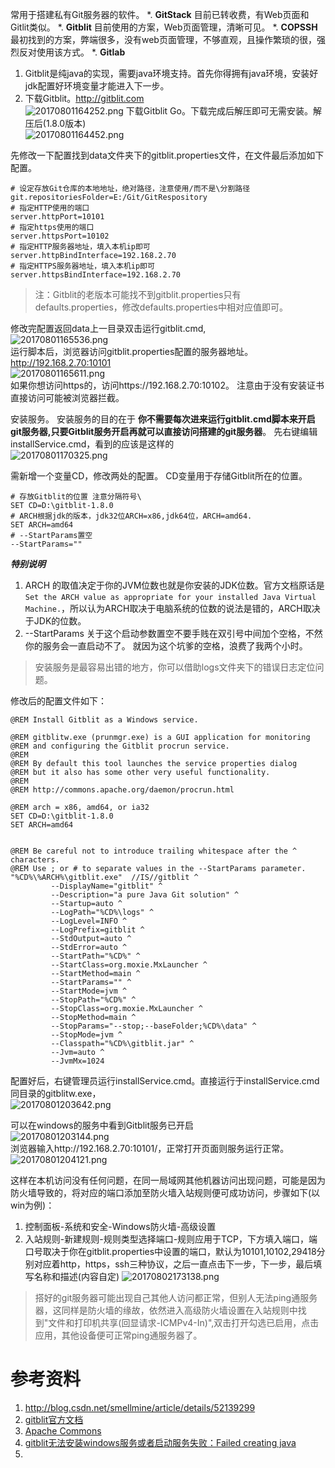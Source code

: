 常用于搭建私有Git服务器的软件。
*. **GitStack**
    目前已转收费，有Web页面和Gitlit类似。
*. **Gitblit**
    目前使用的方案，Web页面管理，清晰可见。
*. **COPSSH**
    最初找到的方案，弊端很多，没有web页面管理，不够直观，且操作繁琐的很，强烈反对使用该方式。
*. **Gitlab**

1. Gitblit是纯java的实现，需要java环境支持。首先你得拥有java环境，安装好jdk配置好环境变量才能进入下一步。
2. 下载Gitblit。http://gitblit.com  
![20170801164252.png](../../../Pictures\20170801\20170801164252.png)
下载Gitblit Go。下载完成后解压即可无需安装。解压后(1.8.0版本)  
![20170801164452.png](../../../Pictures\20170801\20170801164452.png)

先修改一下配置找到data文件夹下的gitblit.properties文件，在文件最后添加如下配置。
```
# 设定存放Git仓库的本地地址，绝对路径，注意使用/而不是\分割路径
git.repositoriesFolder=E:/Git/GitRespository
# 指定HTTP使用的端口
server.httpPort=10101
# 指定https使用的端口
server.httpsPort=10102
# 指定HTTP服务器地址，填入本机ip即可
server.httpBindInterface=192.168.2.70
# 指定HTTPS服务器地址，填入本机ip即可
server.httpsBindInterface=192.168.2.70
```

> 注：Gitblit的老版本可能找不到gitblit.properties只有defaults.properties，修改defaults.properties中相对应值即可。

修改完配置返回data上一目录双击运行gitblit.cmd,  
![20170801165536.png](../../../Pictures\20170801\20170801165536.png)  
运行脚本后，浏览器访问gitblit.properties配置的服务器地址。http://192.168.2.70:10101  
![20170801165611.png](../../../Pictures\20170801\20170801165611.png)  
如果你想访问https的，访问https://192.168.2.70:10102。
注意由于没有安装证书直接访问可能被浏览器拦截。

安装服务。
安装服务的目的在于 **你不需要每次进来运行gitblit.cmd脚本来开启git服务器,只要Gitblit服务开启再就可以直接访问搭建的git服务器**。
先右键编辑installService.cmd，看到的应该是这样的  
![20170801170325.png](../../../Pictures\20170801\20170801170325.png)  

需新增一个变量CD，修改两处的配置。
CD变量用于存储Gitblit所在的位置。
```
# 存放Gitblit的位置 注意分隔符号\
SET CD=D:\gitblit-1.8.0
# ARCH根据jdk的版本，jdk32位ARCH=x86,jdk64位，ARCH=amd64.
SET ARCH=amd64
# --StartParams置空
--StartParams=""
```

***特别说明***  

1.  ARCH 的取值决定于你的JVM位数也就是你安装的JDK位数。官方文档原话是
    `Set the ARCH value as appropriate for your installed Java Virtual Machine.`，所以认为ARCH取决于电脑系统的位数的说法是错的，ARCH取决于JDK的位数。
2. --StartParams 关于这个启动参数置空不要手贱在双引号中间加个空格，不然你的服务会一直启动不了。
就因为这个坑爹的空格，浪费了我两个小时。

> 安装服务是最容易出错的地方，你可以借助logs文件夹下的错误日志定位问题。

修改后的配置文件如下：  
```
@REM Install Gitblit as a Windows service.

@REM gitblitw.exe (prunmgr.exe) is a GUI application for monitoring 
@REM and configuring the Gitblit procrun service.
@REM
@REM By default this tool launches the service properties dialog
@REM but it also has some other very useful functionality.
@REM
@REM http://commons.apache.org/daemon/procrun.html

@REM arch = x86, amd64, or ia32
SET CD=D:\gitblit-1.8.0
SET ARCH=amd64


@REM Be careful not to introduce trailing whitespace after the ^ characters.
@REM Use ; or # to separate values in the --StartParams parameter.
"%CD%\%ARCH%\gitblit.exe"  //IS//gitblit ^
         --DisplayName="gitblit" ^
         --Description="a pure Java Git solution" ^
         --Startup=auto ^
         --LogPath="%CD%\logs" ^
         --LogLevel=INFO ^
         --LogPrefix=gitblit ^
         --StdOutput=auto ^
         --StdError=auto ^
         --StartPath="%CD%" ^
         --StartClass=org.moxie.MxLauncher ^
         --StartMethod=main ^
         --StartParams="" ^
         --StartMode=jvm ^
         --StopPath="%CD%" ^
         --StopClass=org.moxie.MxLauncher ^
         --StopMethod=main ^
         --StopParams="--stop;--baseFolder;%CD%\data" ^
         --StopMode=jvm ^
         --Classpath="%CD%\gitblit.jar" ^
         --Jvm=auto ^
         --JvmMx=1024

```
配置好后，右键管理员运行installService.cmd。直接运行于installService.cmd同目录的gitblitw.exe，  
![20170801203642.png](../../../Pictures\20170801\20170801203642.png)  

可以在windows的服务中看到Gitblit服务已开启  
![20170801203144.png](../../../Pictures\20170801\20170801203144.png)  
浏览器输入http://192.168.2.70:10101/，正常打开页面则服务运行正常。  
![20170801204121.png](../../../Pictures\20170801\20170801204121.png)  

这样在本机访问没有任何问题，在同一局域网其他机器访问出现问题，可能是因为防火墙导致的，将对应的端口添加至防火墙入站规则便可成功访问，步骤如下(以win为例)：
1. 控制面板-系统和安全-Windows防火墙-高级设置
2. 入站规则-新建规则-规则类型选择端口-规则应用于TCP，下方填入端口，端口号取决于你在gitblit.properties中设置的端口，默认为10101,10102,29418分别对应着http，https，ssh三种协议，之后一直点击下一步，下一步，最后填写名称和描述(内容自定)
![20170802173138.png](../../../Pictures\20170802\20170802173138.png)

>  搭好的git服务器可能出现自己其他人访问都正常，但别人无法ping通服务器，这同样是防火墙的缘故，依然进入高级防火墙设置在入站规则中找到"文件和打印机共享(回显请求-ICMPv4-In)",双击打开勾选已启用，点击应用，其他设备便可正常ping通服务器了。

# 参考资料
1. http://blog.csdn.net/smellmine/article/details/52139299
2. [gitblit官方文档](http://www.gitblit.com/setup_go.html)
3. [Apache Commons](http://commons.apache.org/proper/commons-daemon/procrun.html)
4. [gitblit无法安装windows服务或者启动服务失败：Failed creating java](http://aigo.iteye.com/blog/2260957)
5. 